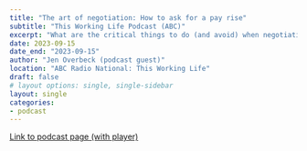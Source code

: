 ```yaml
---
title: "The art of negotiation: How to ask for a pay rise"
subtitle: "This Working Life Podcast (ABC)"
excerpt: "What are the critical things to do (and avoid) when negotiating your next salary increase? I chat with Lisa Leong about the keys to success."
date: 2023-09-15
date_end: "2023-09-15"
author: "Jen Overbeck (podcast guest)"
location: "ABC Radio National: This Working Life"
draft: false
# layout options: single, single-sidebar
layout: single
categories:
- podcast
---
```


[Link to podcast page (with player)](https://www.abc.net.au/listen/programs/this-working-life/negotiating-a-pay-rise/102784302?utm_content=link&utm_medium=content_shared)

